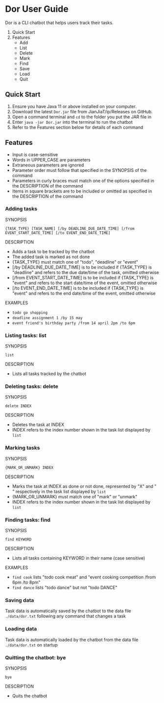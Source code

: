 # Dor User Guide

Dor is a CLI chatbot that helps users track their tasks.

1. Quick Start
2. Features
   - Add
   - List
   - Delete
   - Mark
   - Find
   - Save
   - Load
   - Quit


## Quick Start

1. Ensure you have Java 11 or above installed on your computer.
2. Download the latest `Dor.jar` file from JianJiaT/ip/Releases on GitHub.
3. Open a command terminal and `cd` to the folder you put the JAR file in
4. Enter `java -jar Dor.jar` into the terminal to run the chatbot
5. Refer to the Features section below for details of each command


## Features 

- Input is case-sensitive
- Words in UPPER_CASE are parameters
- Extraneous parameters are ignored
- Parameter order must follow that specified in the SYNOPSIS of the command
- Parameters in curly braces must match one of the options specified in the DESCRIPTION of the command
- Items in square brackets are to be included or omitted as specified in the DESCRIPTION of the command


### Adding tasks

SYNOPSIS

   `{TASK_TYPE} [TASK_NAME] [/by DEADLINE_DUE_DATE_TIME] [/from EVENT_START_DATE_TIME] [/to EVENT_END_DATE_TIME]`

DESCRIPTION
   - Adds a task to be tracked by the chatbot
   - The added task is marked as not done
   - {TASK_TYPE} must match one of "todo", "deadline" or "event"
   - [/by DEADLINE_DUE_DATE_TIME] is to be included if {TASK_TYPE} is "deadline" and refers to the due date/time of the task, omitted otherwise
   - [/from EVENT_START_DATE_TIME] is to be included if {TASK_TYPE} is "event" and refers to the start date/time of the event, omitted otherwise
   - [/to EVENT_END_DATE_TIME] is to be included if {TASK_TYPE} is "event" and refers to the end date/time of the event, omitted otherwise

EXAMPLES
   - `todo go shopping`
   - `deadline assignment 1 /by 15 may`
   - `event friend's birthday party /from 14 april 2pm /to 6pm`


### Listing tasks: list

SYNOPSIS

   `list`

DESCRIPTION
   - Lists all tasks tracked by the chatbot


### Deleting tasks: delete

SYNOPSIS

   `delete INDEX`

DESCRIPTION
   - Deletes the task at INDEX
   - INDEX refers to the index number shown in the task list displayed by `list`


### Marking tasks

SYNOPSIS

   `{MARK_OR_UNMARK} INDEX`

DESCRIPTION
   - Marks the task at INDEX as done or not done, represented by "X" and " " respectively in the task list displayed by `list`
   - {MARK_OR_UNMARK} must match one of "mark" or "unmark"
   - INDEX refers to the index number shown in the task list displayed by `list`


### Finding tasks: find

SYNOPSIS

   `find KEYWORD`

DESCRIPTION
   - Lists all tasks containing KEYWORD in their name (case sensitive)

EXAMPLES
   - `find cook` lists "todo cook meat" and "event cooking competition /from 6pm /to 8pm"
   - `find dance` lists "todo dance" but not "todo DANCE"


### Saving data

Task data is automatically saved by the chatbot to the data file `./data/dor.txt` following any command that changes a task


### Loading data

Task data is automatically loaded by the chatbot from the data file `./data/dor.txt` on startup


### Quitting the chatbot: bye

SYNOPSIS

   `bye`

DESCRIPTION
   - Quits the chatbot

